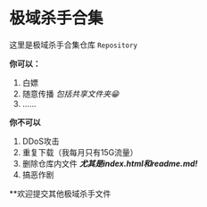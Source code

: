 # 极域杀手合集
这里是极域杀手合集仓库 `Repository` 

**你可以：**

  1. 白嫖
  2. 随意传播 *包括共享文件夹😁*
  3. ......

**你不可以**

  1. DDoS攻击
  2. 重复下载（我每月只有15G流量）
  3. 删除仓库内文件 ***尤其是index.html和readme.md!***
  4. 搞恶作剧

**欢迎提交其他极域杀手文件

